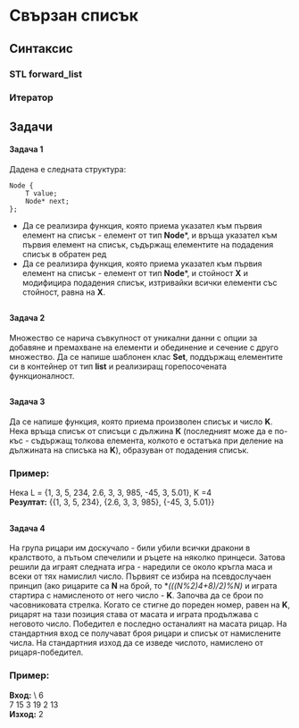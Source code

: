 # Свързан списък

## Синтаксис

### STL forward_list


### Итератор



## Задачи

#### Задача 1

Дадена е следната структура: 
```
Node { 
    T value; 
    Node* next; 
};
```

- Да се реализира функция, която приема указател към първия елемент на списък - елемент от тип **Node***, и връща указател към първия елемент на списък, съдържащ елементите на подадения списък в обратен ред
- Да се реализира функция, която приема указател към първия елемент на списък - елемент от тип **Node***, и стойност **Х** и модифицира подадения списък, изтривайки всички елементи със стойност, равна на **Х**.


##
#### Задача 2

Множество се нарича съвкупност от уникални данни с опции за добавяне и премахване на елементи и обединение и сечение с друго множество. Да се напише шаблонен клас **Set**, поддържащ елементите си в контейнер от тип **list** и реализиращ горепосочената функционалност.


##
#### Задача 3

Да се напише функция, която приема произволен списък и число **K**. Нека връща списък от списъци с дължина **К** (последният може да е по-къс - съдържащ толкова елемента, колкото е остатъка при деление на дължината на списъка на **K**), образуван от подадения списък.

### Пример: 

Нека L = {1, 3, 5, 234, 2.6, 3, 3, 985, -45, 3, 5.01}, K =4 \
**Резултат:** {{1, 3, 5, 234}, {2.6, 3, 3, 985}, {-45, 3, 5.01}}


##
#### Задача 4

На група рицари им доскучало - били убили всички дракони в кралството, а пътьом спечелили и ръцете на няколко принцеси. Затова решили да играят следната игра - наредили се около кръгла маса и всеки от тях намислил число. Първият се избира на псевдослучаен принцип (ако рицарите са **N** на брой, то **(((N%2)*4+8)/2)%N)** и играта стартира с намисленото от него число - **K**. Започва да се брои по часовниковата стрелка. Когато се стигне до пореден номер, равен на **K**, рицарят на тази позиция става от масата и играта продължава с неговото число. Победител е последно останалият на масата рицар. На стандартния вход се получават броя рицари и списък от намислените числа. На стандартния изход да се изведе числото, намислено от рицаря-победител.

### Пример: 
**Вход:** \ 
6 \
7 15 3 19 2 13 \
**Изход:** 2


